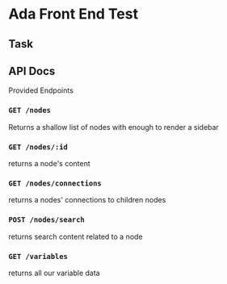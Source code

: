 
# Ada Front End Test

## Task

## API Docs
Provided Endpoints

### `GET /nodes`

Returns a shallow list of nodes with enough to render a sidebar

### `GET /nodes/:id`

returns a node's content

### `GET /nodes/connections`

returns a nodes' connections to children nodes

### `POST /nodes/search`

returns search content related to a node

### `GET /variables`

returns all our variable data